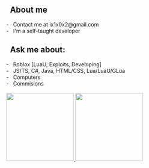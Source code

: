 <h2>&nbsp; About me</h2>
- &nbsp; Contact me at ix1x0x2@gmail.com<br/>
- &nbsp; I'm a self-taught developer<br/>

<h2>&nbsp; Ask me about: </h2>
- &nbsp; Roblox [LuaU, Exploits, Developing]<br/>
- &nbsp; JS/TS, C#, Java, HTML/CSS, Lua/LuaU/GLua<br/>
- &nbsp; Computers<br/>
- &nbsp; Commisions<br/>

<br/>
<a href="https://github.com/LLethul">
  <img height="180em" src="https://github-readme-stats.vercel.app/api?username=LLethul&theme=buefy&show_icons=true" />
  <img height="180em" src="https://github-readme-stats.vercel.app/api/top-langs/?username=LLethul&theme=buefy&layout=compact" />
</a>
<br/>
